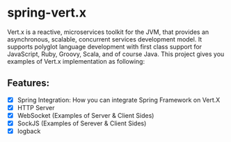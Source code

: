 # spring-vert.x
Vert.x is a reactive, microservices toolkit for the JVM, that provides an asynchronous, scalable, concurrent services development model. 
It supports polyglot language development with first class support for JavaScript, Ruby, Groovy, Scala, and of course Java.
This project gives you examples of Vert.x implementation as following:


## Features:
- [x] Spring Integration: How you can integrate Spring Framework on Vert.X
- [x] HTTP Server
- [x] WebSocket (Examples of Server & Client Sides)
- [x] SockJS (Examples of Serever & Client Sides)
- [x] logback
